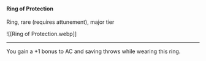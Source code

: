#### Ring of Protection

Ring, rare (requires attunement), major tier

![[Ring of Protection.webp]]

---

You gain a +1 bonus to AC and saving throws while wearing this ring.
